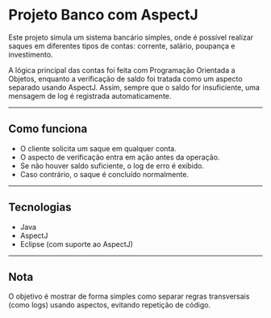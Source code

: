 # Projeto Banco com AspectJ

Este projeto simula um sistema bancário simples, onde é possível realizar saques em diferentes tipos de contas: corrente, salário, poupança e investimento.  

A lógica principal das contas foi feita com Programação Orientada a Objetos, enquanto a verificação de saldo foi tratada como um aspecto separado usando AspectJ. Assim, sempre que o saldo for insuficiente, uma mensagem de log é registrada automaticamente.

---

## Como funciona
- O cliente solicita um saque em qualquer conta.  
- O aspecto de verificação entra em ação antes da operação.  
- Se não houver saldo suficiente, o log de erro é exibido.  
- Caso contrário, o saque é concluído normalmente.  

---

## Tecnologias
- Java  
- AspectJ  
- Eclipse (com suporte ao AspectJ)  

---

## Nota
O objetivo é mostrar de forma simples como separar regras transversais (como logs) usando aspectos, evitando repetição de código.
